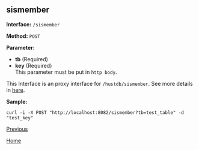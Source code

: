 ## sismember ##

**Interface:** `/sismember`

**Method:** `POST`

**Parameter:** 

*  **tb** (Required)  
*  **key** (Required)  
This parameter must be put in `http body`.

This Interface is an proxy interface for `/hustdb/sismember`. See more details in [here](../hustdb/hustdb/sismember.md).  

**Sample:**

    curl -i -X POST "http://localhost:8082/sismember?tb=test_table" -d "test_key"

[Previous](../ha.md)

[Home](../../index.md)